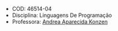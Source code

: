 -   COD: 46514-04
-   Disciplina: Linguagens De Programação
-   Professora: [Andrea Aparecida Konzen](https://online.pucrs.br/professores/andrea-konzen)
